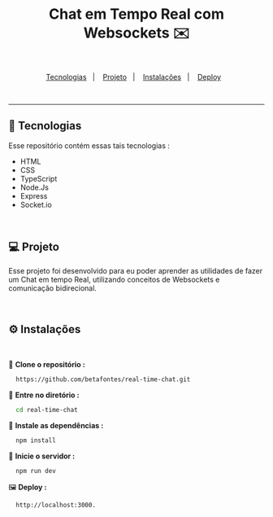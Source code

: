 <h1 align="center">Chat em Tempo Real com Websockets ✉️</h1>

<br>

<p align="center">
  <a href="#-tecnologias">Tecnologias</a>&nbsp;&nbsp;&nbsp;|&nbsp;&nbsp;&nbsp;
  <a href="#-projeto">Projeto</a>&nbsp;&nbsp;&nbsp;|&nbsp;&nbsp;&nbsp;
  <a href="#-instalações">Instalações</a>&nbsp;&nbsp;&nbsp;|&nbsp;&nbsp;&nbsp;
  <a href="#-deploy">Deploy</a>&nbsp;&nbsp;&nbsp;
</p>

<br>
<hr>

## 🚀 Tecnologias

Esse repositório contém essas tais tecnologias :

- HTML
- CSS
- TypeScript
- Node.Js
- Express
- Socket.io

<br>

  ## 💻 Projeto

  Esse projeto foi desenvolvido para eu poder aprender as utilidades de fazer um Chat em tempo Real, utilizando conceitos
  de Websockets e comunicação bidirecional.

  <br>


  ## ⚙️ Instalações
  <br>

  🔗 **Clone o repositório :**

  ```bash
    https://github.com/betafontes/real-time-chat.git
  ```

  🔗 **Entre no diretório :**

  ```bash
    cd real-time-chat
  ```

 🔗 **Instale as dependências :**

 ```bash
   npm install
 ```

🔗 **Inicie o servidor :**

 ```bash
   npm run dev
 ```

   
🖼️ **Deploy :**

```bash
  http://localhost:3000.
```
